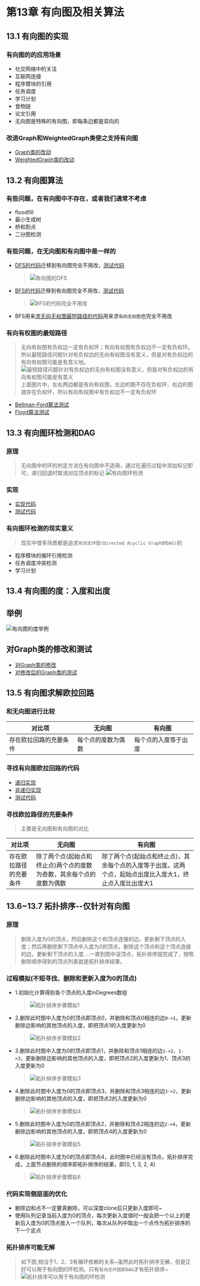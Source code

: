 # 第13章 有向图及相关算法

## 13.1 有向图的实现
### 有向图的的应用场景
+ 社交网络中的关注
+ 互联网连接
+ 程序模块的引用
+ 任务调度
+ 学习计划
+ 食物链
+ 论文引用
+ 无向图是特殊的有向图，即每条边都是双向的

### 改进Graph和WeightedGraph类使之支持有向图
+ [Graph类的改动](https://gitee.com/lsgwr/algorithms/commit/645b7af222577cc83f252034adc00de8a04f8561?view=parallel)
+ [WeightedGraph类的改动](https://gitee.com/lsgwr/algorithms/commit/a886001f8724d38ad02a6f42ea11326fb6644a83?view=parallel)

## 13.2 有向图算法
### 有些问题，在有向图中不存在，或者我们通常不考虑
+ floodfill
+ 最小生成树
+ 桥和割点
+ 二分图检测
### 有些问题，在无向图和有向图中是一样的
+ [DFS的代码](src/main/java/Chapter03DepthFirstTraversal/GraphDFS.java)迁移到有向图完全不用改，[测试代码](src/main/java/Chapter13DirectedGraph/Section02CommonAlgorithms/DFSTest.java)
  > ![有向图的DFS](images/第13章_有向图及相关算法/有向图的DFS.png)
+ [BFS的代码](src/main/java/Chapter05BreadthFirstTraversal/Section2GraphBFS/GraphBFS.java)迁移到有向图完全不用改，[测试代码](src/main/java/Chapter13DirectedGraph/Section02CommonAlgorithms/BFSTest.java)
  > ![BFS的代码完全不用改](images/第13章_有向图及相关算法/BFS的代码完全不用改.png)
+ BFS用来[求无向无权图最短路径的代码](src/main/java/Chapter05BreadthFirstTraversal/Section8And9ShortestPath/GraphBFSUnweightedGraphShortestPath.java)用来求`有向无权图`也完全不用改

### 有向有权图的最短路径
> 无向有权图有负权边一定有负权环；有向有权图有负权边不一定有负权环。所以最短路径问题针对有负权边的无向有权图没有意义，但是对有负权边的有向有权图可能是有意义地。
![最短路径问题针对有负权边的无向有权图没有意义，但是对有负权边的有向有权图可能是有意义](images/第13章_有向图及相关算法/有向有权图的最短路径问题.png)
上面图片中，左右两边都是有向有权图，左边的图不存在负权环，右边的图就存在负权环，所以有向有权图中有负权边不一定有负权环
+ [Bellman-Ford算法测试](src/main/java/Chapter13DirectedGraph/Section02CommonAlgorithms/ShortestPathBellmanFordTest.java)
+ [Floyd算法测试](src/main/java/Chapter13DirectedGraph/Section02CommonAlgorithms/ShortestPathFloydTest.java)

## 13.3 有向图环检测和DAG
> 
### 原理
> 无向图中的环的判定方法在有向图中不适用，通过在遍历过程中添加标记即可，递归回退时取消对应顶点的标记
![有向图环检测](images/第13章_有向图及相关算法/有向图环检测.png)
### 实现
+ [实现代码](src/main/java/Chapter13DirectedGraph/Section03CycleDetectAndDAG/GraphDFSCycleDetectDirected.java)
+ [测试代码](src/main/java/Chapter13DirectedGraph/Section03CycleDetectAndDAG/Main.java)

### 有向图环检测的现实意义
> 现实中很多场景都是追求`有向无环图(Directed Acyclic Graph即DAG)`的

+ 程序模块的循环引用检测
+ 任务调度冲突检测
+ 学习计划

## 13.4 有向图的度：入度和出度

## 举例
![有向图的度举例](images/第13章_有向图及相关算法/有向图的度举例.png)

## 对Graph类的修改和测试
+ [对Graph类的修改](https://gitee.com/lsgwr/algorithms/commit/e22842514010575e2c5867aba3794d4f0c724f4b?view=parallel)
+ [对修改后的Graph类的测试](src/main/java/Chapter13DirectedGraph/Section04InDegreeAndOutDegree/Main.java)

## 13.5 有向图求解欧拉回路

### 和无向图进行比较
|    对比项      | 无向图          | 有向图            |
| ---------------------- | ------------------ | -------------------- |
| 存在欧拉回路的充要条件 | 每个点的度数为偶数 | 每个点的入度等于出度 |

### 寻找有向图欧拉回路的代码
+ [递归实现](src/main/java/Chapter13DirectedGraph/Section05EulerLoopDirected/GraphDFSEulerLoopDirected.java)
+ [非递归实现](src/main/java/Chapter13DirectedGraph/Section05EulerLoopDirected/GraphDFSNoRecursionEulerLoopDirected.java)
+ [测试代码](src/main/java/Chapter13DirectedGraph/Section05EulerLoopDirected/Main.java)

### 寻找欧拉路径的充要条件
> 主要是无向图和有向图的对比

|     对比项     | 无向图          | 有向图            |
| ---------------------- | ------------------ | -------------------- |
| 存在欧拉路径的充要条件 | 除了两个点(起始点和终止点)两个点的度数为奇数，其余每个点的度数为偶数 | 除了两个点(起始点和终止点)，其余每个点的入度等于出度。这两个点，起始点出度比入度大1，终止点入度比出度大1 |

## 13.6~13.7 拓扑排序--仅针对有向图
### 原理
> 删除入度为0的顶点，然后删除这个和顶点连接的边，更新剩下顶点的入度；然后再删除剩下顶点中入度为0的顶点，删除这个顶点和这个顶点连接的边，更新剩下顶点的入度....一直到图中没顶点，拓扑排序就完成了，按照删除顺序得到的顶点列表就是拓扑排序结果。

### 过程模拟(不短寻找、删除和更新入度为0的顶点)
+ 1.初始化计算得到各个顶点的入度inDegrees数组
  > ![拓扑排序步骤模拟1](images/第13章_有向图及相关算法/拓扑排序步骤模拟1.png)
+ 2.删除此时图中入度为0的顶点即顶点0，并删除和顶点0相连的边`0->1`，更新删除边影响的其他顶点的入度，即把顶点1的入度更新为0
  > ![拓扑排序步骤模拟2](images/第13章_有向图及相关算法/拓扑排序步骤模拟2.png)
+ 3.删除此时图中入度为0的顶点即顶点1，并删除和顶点1相连的边`1->2`、`1->3`，更新删除边影响的其他顶点的入度，即把顶点2的入度更新为1、顶点3的入度更新为0
  > ![拓扑排序步骤模拟3](images/第13章_有向图及相关算法/拓扑排序步骤模拟3.png)
+ 4.删除此时图中入度为0的顶点即顶点3，并删除和顶点3相连的边`3->2`，更新删除边影响的其他顶点的入度，即把顶点2的入度更新为0
  > ![拓扑排序步骤模拟4](images/第13章_有向图及相关算法/拓扑排序步骤模拟4.png)
+ 5.删除此时图中入度为0的顶点即顶点2，并删除和顶点2相连的边`2->4`，更新删除边影响的其他顶点的入度，即把顶点4的入度更新为0
  > ![拓扑排序步骤模拟5](images/第13章_有向图及相关算法/拓扑排序步骤模拟5.png)
+ 6.删除此时图中入度为0的顶点即顶点4，此时图中已经没有顶点，拓扑排序完成，上面节点删除的顺序即拓扑排序的结果，即[0, 1, 3, 2, 4]
  > ![拓扑排序步骤模拟6](images/第13章_有向图及相关算法/拓扑排序步骤模拟6.png)

### 代码实现侧层面的优化
+ 删除边和点不一定要真删除，可以深度clone后只更新入度即可~
+ 使用队列记录当前入度为0的顶点，每次更新入度值时一般会把一个以上的更新后入度为0的顶点放入一个队列，每次从队列中取出一个点作为拓扑排序的下一个定点

### 拓扑排序可能无解
> 如下图,相当于1、2、3有循环依赖的关系~虽然此时拓扑排序无解，但是正好可以用于有向图的环检测。只有`有向无环图即DAG`才有拓扑排序~
>![拓扑排序可以用于有向图的环检测](images/第13章_有向图及相关算法/拓扑排序可以用于有向图的环检测.png)
